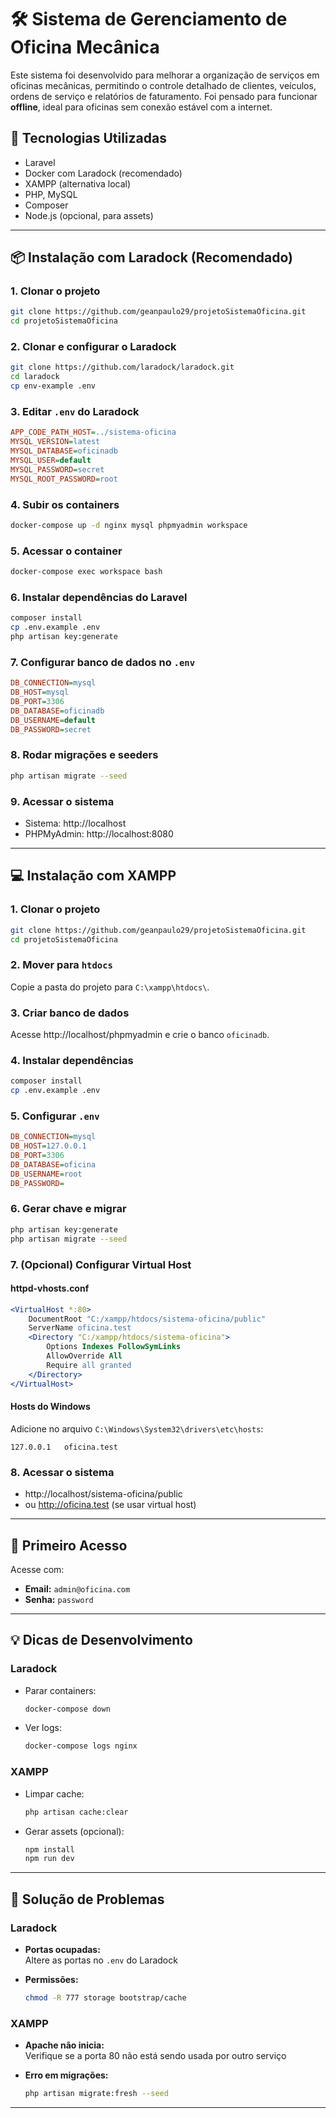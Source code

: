 # 🛠️ Sistema de Gerenciamento de Oficina Mecânica

Este sistema foi desenvolvido para melhorar a organização de serviços em oficinas mecânicas, permitindo o controle detalhado de clientes, veículos, ordens de serviço e relatórios de faturamento. Foi pensado para funcionar **offline**, ideal para oficinas sem conexão estável com a internet.
    
## 🚀 Tecnologias Utilizadas

- Laravel
- Docker com Laradock (recomendado)
- XAMPP (alternativa local)
- PHP, MySQL
- Composer
- Node.js (opcional, para assets)

---

## 📦 Instalação com Laradock (Recomendado)

### 1. Clonar o projeto
```bash
git clone https://github.com/geanpaulo29/projetoSistemaOficina.git
cd projetoSistemaOficina
```

### 2. Clonar e configurar o Laradock
```bash
git clone https://github.com/laradock/laradock.git
cd laradock
cp env-example .env
```

### 3. Editar `.env` do Laradock
```ini
APP_CODE_PATH_HOST=../sistema-oficina
MYSQL_VERSION=latest
MYSQL_DATABASE=oficinadb
MYSQL_USER=default
MYSQL_PASSWORD=secret
MYSQL_ROOT_PASSWORD=root
```

### 4. Subir os containers
```bash
docker-compose up -d nginx mysql phpmyadmin workspace
```

### 5. Acessar o container
```bash
docker-compose exec workspace bash
```

### 6. Instalar dependências do Laravel
```bash
composer install
cp .env.example .env
php artisan key:generate
```

### 7. Configurar banco de dados no `.env`
```ini
DB_CONNECTION=mysql
DB_HOST=mysql
DB_PORT=3306
DB_DATABASE=oficinadb
DB_USERNAME=default
DB_PASSWORD=secret
```

### 8. Rodar migrações e seeders
```bash
php artisan migrate --seed
```

### 9. Acessar o sistema

- Sistema: http://localhost  
- PHPMyAdmin: http://localhost:8080

---

## 💻 Instalação com XAMPP

### 1. Clonar o projeto
```bash
git clone https://github.com/geanpaulo29/projetoSistemaOficina.git
cd projetoSistemaOficina
```

### 2. Mover para `htdocs`
Copie a pasta do projeto para `C:\xampp\htdocs\`.

### 3. Criar banco de dados
Acesse http://localhost/phpmyadmin e crie o banco `oficinadb`.

### 4. Instalar dependências
```bash
composer install
cp .env.example .env
```

### 5. Configurar `.env`
```ini
DB_CONNECTION=mysql
DB_HOST=127.0.0.1
DB_PORT=3306
DB_DATABASE=oficina
DB_USERNAME=root
DB_PASSWORD=
```

### 6. Gerar chave e migrar
```bash
php artisan key:generate
php artisan migrate --seed
```

### 7. (Opcional) Configurar Virtual Host

#### httpd-vhosts.conf
```apache
<VirtualHost *:80>
    DocumentRoot "C:/xampp/htdocs/sistema-oficina/public"
    ServerName oficina.test
    <Directory "C:/xampp/htdocs/sistema-oficina">
        Options Indexes FollowSymLinks
        AllowOverride All
        Require all granted
    </Directory>
</VirtualHost>
```

#### Hosts do Windows
Adicione no arquivo `C:\Windows\System32\drivers\etc\hosts`:
```
127.0.0.1   oficina.test
```

### 8. Acessar o sistema

- http://localhost/sistema-oficina/public  
- ou http://oficina.test (se usar virtual host)

---

## 🔑 Primeiro Acesso

Acesse com:

- **Email:** `admin@oficina.com`  
- **Senha:** `password`

---

## 💡 Dicas de Desenvolvimento

### Laradock
- Parar containers:  
  ```bash
  docker-compose down
  ```

- Ver logs:  
  ```bash
  docker-compose logs nginx
  ```

### XAMPP
- Limpar cache:  
  ```bash
  php artisan cache:clear
  ```

- Gerar assets (opcional):  
  ```bash
  npm install
  npm run dev
  ```

---

## 🧩 Solução de Problemas

### Laradock
- **Portas ocupadas:**  
  Altere as portas no `.env` do Laradock

- **Permissões:**  
  ```bash
  chmod -R 777 storage bootstrap/cache
  ```

### XAMPP
- **Apache não inicia:**  
  Verifique se a porta 80 não está sendo usada por outro serviço

- **Erro em migrações:**  
  ```bash
  php artisan migrate:fresh --seed
  ```

---
